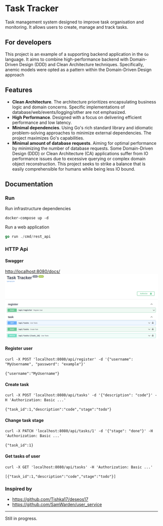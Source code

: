 # Task Tracker

Task management system designed to improve task organisation and monitoring.
It allows users to create, manage and track tasks.

## For developers

This project is an example of a supporting backend application in the `Go` language.
It aims to combine high-performance backend with Domain-Driven Design (DDD)
and Clean Architecture techniques.
Specifically, anemic models were opted as a pattern within the Domain-Driven Design approach

## Features

* **Clean Architecture**. The architecture prioritizes encapsulating business logic and domain concerns.
Specific implementations of database/web/events/logging/other are not emphasized.
* **High Performance**. Designed with a focus on delivering efficient performance and low latency.
* **Minimal dependencies**. Using Go's rich standard library and idiomatic problem-solving
  approaches to minimize external dependencies. The project maximizes Go's capabilities.
* **Minimal amount of database requests**. Aiming for optimal performance by
minimizing the number of database requests. Some Domain-Driven Design (DDD) or Clean Architecture (CA)
applications suffer from IO performance issues due to excessive querying or
complex domain object reconstruction. This project seeks to strike a balance
that is easily comprehensible for humans while being less IO bound.

## Documentation

### Run

Run infrastructure dependencies

```shell
docker-compose up -d
```

Run a web application

```go
go run ./cmd/rest_api
```

### HTTP Api

#### Swagger
[http://localhost:8080/docs/](http://localhost:8080/docs/)
![img.png](doc/swagger.png)
#### Register user

```shell
curl -X POST 'localhost:8080/api/register' -d '{"username": "MyUsername", "password": "example"}'
```
`{"username":"MyUsername"}`

#### Create task

```shell
curl -X POST 'localhost:8080/api/tasks' -d '{"description": "code"}' -H 'Authorization: Basic ...'
```
`{"task_id":1,"description":"code","stage":"todo"}`


#### Change task stage

```shell
curl -X PATCH 'localhost:8080/api/tasks/1' -d '{"stage": "done"}' -H 'Authorization: Basic ...'
```
`{"task_id":1}`

#### Get tasks of user

```shell
curl -X GET 'localhost:8080/api/tasks' -H 'Authorization: Basic ...'
```
`[{"task_id":1,"description":"code","stage":"todo"}]`


### Inspired by

* https://github.com/Tishka17/deseos17
* https://github.com/SamWarden/user_service

___

Still in progress.
